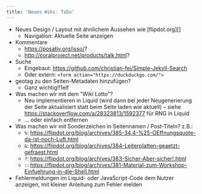 ```yaml
---
title: 'Neues Wiki: ToDo'
---
```


* Neues Design / Layout mit ähnlichem Aussehen wie [flipdot.org][]
  * Navigation: Aktuelle Seite anzeigen
* Kommentare
  * <https://posativ.org/isso/>?
  * <http://coralproject.net/products/talk.html>?
* Suche
  * Eingebaut: <https://github.com/christian-fei/Simple-Jekyll-Search>
  * Oder extern: `<form action="https://duckduckgo.com/">`
* geotag zu den Seiten-Metadaten hinzufügen?
  * Ganz wichtig!!1elf
* Was machen wir mit dem "Wiki Lotto"?
  * Neu implementieren in Liquid (wird dann bei jeder Neugenerierung der Seite
    aktualisiert statt beim Seite laden wie aktuell) – siehe
    <https://stackoverflow.com/a/28323813/1592377> für RNG in Liquid
  * ... oder einfach entfernen
* Was machen wir mit Sonderzeichen in Seitennamen / Post-Titeln? z.B.:
  * `%`: <https://flipdot.org/blog/archives/385-34,4-%25-OEffnungsquote-da-ist-noch-Luft.html>
  * `&`: <https://flipdot.org/blog/archives/384-Leiterplatten-geaetzt-gefraest.html>
  * `?`: <https://flipdot.org/blog/archives/383-Sicher-Aber-sicher!.html>
  * `:`: <https://flipdot.org/blog/archives/381-Material-zum-Workshop-Einfuehrung-in-die-Shell.html>
* Fehlermeldungen im Liquid- oder JavaScript-Code dem Nutzer anzeigen, mit
  kleiner Anleitung zum Fehler melden
